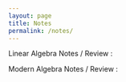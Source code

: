 ```yaml
---
layout: page
title: Notes 
permalink: /notes/
---
```


Linear Algebra Notes / Review : 

Modern Algebra Notes / Review : 


[jekyll-organization]: https://github.com/jekyll
